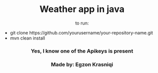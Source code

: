<h1 style="text-align:center">Weather app in java</h1>

<p style="text-align:center"> to run:</p>
    <ul>
        <li>git clone https://github.com/yourusername/your-repository-name.git</li>
        <li>mvn clean install</li>
    </ul>


<h3 style="text-align:center">Yes, I know one of the Apikeys is present</h3>

<h3 style="text-align:center">Made by: Egzon Krasniqi</h3>